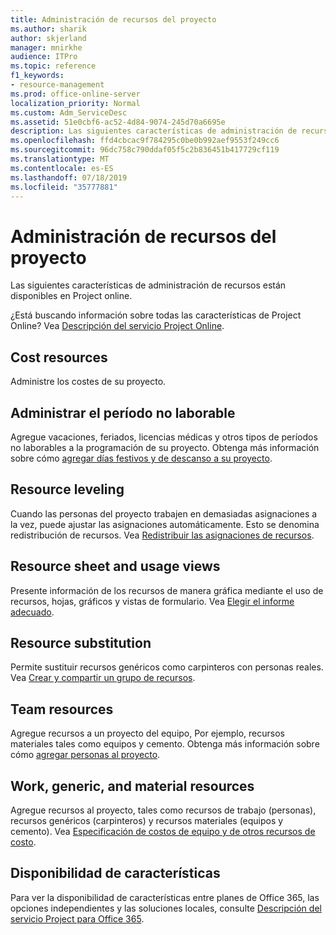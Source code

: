 ```yaml
---
title: Administración de recursos del proyecto
ms.author: sharik
author: skjerland
manager: mnirkhe
audience: ITPro
ms.topic: reference
f1_keywords:
- resource-management
ms.prod: office-online-server
localization_priority: Normal
ms.custom: Adm_ServiceDesc
ms.assetid: 51e0cbf6-ac52-4d84-9074-245d70a6695e
description: Las siguientes características de administración de recursos están disponibles en Project online.
ms.openlocfilehash: ffd4cbcac9f784295c0be0b992aef9553f249cc6
ms.sourcegitcommit: 96dc758c790ddaf05f5c2b836451b417729cf119
ms.translationtype: MT
ms.contentlocale: es-ES
ms.lasthandoff: 07/18/2019
ms.locfileid: "35777881"
---
```

# <a name="project-resource-management"></a>Administración de recursos del proyecto

Las siguientes características de administración de recursos están disponibles en Project online.
  
¿Está buscando información sobre todas las características de Project Online? Vea [Descripción del servicio Project Online](project-online-service-description.md).
  
## <a name="cost-resources"></a>Cost resources
<a name="bkmk_CostResources"> </a>

Administre los costes de su proyecto.
  
## <a name="manage-nonworking-time"></a>Administrar el período no laborable
<a name="bkmk_Managenonworkingtime"> </a>

Agregue vacaciones, feriados, licencias médicas y otros tipos de períodos no laborables a la programación de su proyecto. Obtenga más información sobre cómo [agregar días festivos y de descanso a su proyecto](https://go.microsoft.com/fwlink/p/?LinkId=271337).
  
## <a name="resource-leveling"></a>Resource leveling
<a name="bkmk_Resourceleveling"> </a>

Cuando las personas del proyecto trabajen en demasiadas asignaciones a la vez, puede ajustar las asignaciones automáticamente. Esto se denomina redistribución de recursos. Vea [Redistribuir las asignaciones de recursos](https://go.microsoft.com/fwlink/p/?LinkId=271348).
  
## <a name="resource-sheet-and-usage-views"></a>Resource sheet and usage views
<a name="bkmk_resourcesheetandusageviews"> </a>

Presente información de los recursos de manera gráfica mediante el uso de recursos, hojas, gráficos y vistas de formulario. Vea [Elegir el informe adecuado](https://go.microsoft.com/fwlink/?LinkId=402920).
  
## <a name="resource-substitution"></a>Resource substitution
<a name="bkmk_ResourceSubstitution"> </a>

Permite sustituir recursos genéricos como carpinteros con personas reales. Vea [Crear y compartir un grupo de recursos](https://go.microsoft.com/fwlink/?LinkId=402921).
  
## <a name="team-resources"></a>Team resources
<a name="bkmk_Teamresources"> </a>

Agregue recursos a un proyecto del equipo, Por ejemplo, recursos materiales tales como equipos y cemento. Obtenga más información sobre cómo [agregar personas al proyecto](https://go.microsoft.com/fwlink/p/?LinkId=271347).
  
## <a name="work-generic-and-material-resources"></a>Work, generic, and material resources
<a name="bkmk_WorkGenericMaterialResources"> </a>

Agregue recursos al proyecto, tales como recursos de trabajo (personas), recursos genéricos (carpinteros) y recursos materiales (equipos y cemento). Vea [Especificación de costos de equipo y de otros recursos de costo](https://go.microsoft.com/fwlink/?LinkId=402922).
  
## <a name="feature-availability"></a>Disponibilidad de características
<a name="bkmk_WorkGenericMaterialResources"> </a>

Para ver la disponibilidad de características entre planes de Office 365, las opciones independientes y las soluciones locales, consulte [Descripción del servicio Project para Office 365](http://technet.microsoft.com/library/f610ba5b-57d0-4324-a205-bce300adc7a3.aspx).
  

